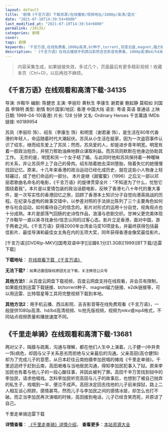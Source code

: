 ```yaml
---
layout: default
title: '剧情《千言万语》下载资源/在线播放/视频地址/1080p/高清/蓝光'
date: "2021-07-10T14:39:54+0800"
last_modified_at: "2021-07-10T14:39:54+0800"
permalink: /34135/
categories: 剧情
cover:
tags: 剧情
keywords: '千言万语,在线免费看,1080p高清,bt种子,torrent,百度云盘,magnet,磁力链,迅雷下载资源'
description: '《千言万语》在线云播放手机西瓜影院吉吉影音免费看，1080p高清bd/hd未删减完整版和tc抢先枪版，mkv/mp4格式，附带bt/torrent种子、magnet/磁力链、百度云盘、网盘资源迅雷下载链接'
---
```


>内容采集生成，如果链接失效，多试几个，页面最后有更多精彩视频！收藏本页（Ctrl+D)，以后再找不麻烦。


## 《千言万语》在线观看和高清下载-34135

导演: 许鞍华 编剧: 陈健忠 主演: 李丽珍 黄秋生 李康生 谢君豪 鲍起静 莫昭如 刘国昌 李锦明 类型: 剧情 制片国家/地区: 香港 中国大陆 语言: 粤语 英语 普通话 上映日期: 1999-04-10(香港) 片长: 128 分钟 又名: Ordinary Heroes 千言萬語 IMDb链接: tt0189954

苏凤（李丽珍 饰）、绍东（李康生 饰）和明宽（谢君豪 饰），是生活在80年代香港的年轻人，命运随着时代大潮起伏。苏凤从小生活在艇家，因为一次盗窃事件认识了绍东，继而绍东爱上了苏凤；然而，苏凤爱的人，却是进步青年明宽。明宽有着一腔政治抱负，并努力帮助油麻地群众谋取利益。而苏凤则默默在他身边协助其工作。 无奈的是，明宽和另一个女子结了婚。与此同时他和苏凤保持着一种暧昧的关系，并让苏凤怀上了自己的骨肉。绍东陪着她去深圳堕胎，陪着失忆的她慢慢找回记忆。原来，十几年来香港的政治运动已经化成历史，就在这些小人物身上轻轻碾过，成了他们命运的一部分。 本片是继《甜蜜蜜》（1996）之后又一部以邓丽君歌曲名命名的电影，《千言万语》的旋律贯穿全片：“不知道为了什么，忧愁它围绕着我”。本片是以爱情包装的政治话题电影，反映了香港七八十年代的重大事件，是一次写实性的香港回忆之旅，回顾了香港本土知识分子自觉向港英挑战的历程。在纪录与虚构的故事交错中，以参差对照的手法排比陈列了三个主要角色如何参与社会运动，如何看待自己的信念的。影片对形式的运用十分自觉，视角观点也十分成熟。本片是部荡气回肠的史诗性作品，浪漫与悲剧交织。甘神父更完美体现了许鞍华一直以来寻找身份/信念认同的过客心态。影片立足香港，面对中国，游于两者之间。《千言万语》获得2000年台湾金马奖10项提名，并最终获得包括最佳影片、最佳导演和最佳女主角在内的五项大奖，同年获得香港金像奖最佳影片。


[千言万语][DVDRip-MKV][国粤双语中字][豆瓣8.1分][1.3GB][1999][BT下载/迅雷下载]

**下载地址**： [在线观看下载 《千言万语》](https://www.btdx8.com/torrent/ordinary_heroes_1999.html) 


**无法下载?**：`如果迅雷因版权原因无法下载，关注微信公众号 `

**其他方法1**：从百度云网盘下载视频，百度云网盘支持在线观看，非会员有限制，如果能找到迅雷下载链接、bt/torrent种子、magnet磁力链接、e2dk链接等，可以用迅雷、比特彗星等工具将完整视频下载到本地。

**其他方法2**：用手机云播、西瓜影院、吉吉影音等在线免费观看《千言万语》，一般提供1080p高清、hd/bd高清视频、tc抢先版视频，视频为mkv或mp4格式，不同站点视频质量和播放速度不同。


## 《千里走单骑》在线观看和高清下载-13681

两对父子，隔膜与疏离，沟通与理解，都在他们人生中上演着。儿子健一(中井贵一饰)病危，却因与父子关系恶劣而拒绝与父亲最后的沟通。父亲高田(高仓健饰)却为了完成儿子的意愿，从日本赶往云南拍摄李加民唱的傩戏《千里走单骑》。千里迢迢终于赶到云南，高田艰难与当地居民沟通，得知李加民犯事入了狱。原来李加民也有着与他儿子的一段心酸往事，并因此被判了罪。高田千辛万苦找到狱中的李加民，请求他唱戏。怎料李加民听完高田与儿子的故事后，也想到了被自己抛弃的私生子，戏唱到一半，便泣不成声。高田决定回去找他的儿子前来探狱，路上二人相互谈心照顾，感情甚笃，然而儿子与李加民之间的感情冰层，却怎么也打不破。而正当李加民再次演唱的时候，高田接到电话，儿子已经含笑而死，并原谅了自己。


千里走单骑迅雷下载

**详情查看**： [《千里走单骑》详情介绍](/movie/13681/)， **查看更多**：[本站资源大全](/movie/t/all/)

